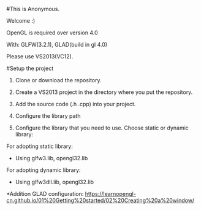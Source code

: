 #This is Anonymous. 

Welcome :)

OpenGL is required over version 4.0

With: GLFW(3.2.1), GLAD(build in gl 4.0)

Please use VS2013(VC12).

#Setup the project

1. Clone or download the repository.

2. Create a VS2013 project in the directory where you put the repository.

3. Add the source code (.h .cpp) into your project.

4. Configure the library path

5. Configure the library that you need to use. Choose static or dynamic library:

For adopting static library:
- Using glfw3.lib, opengl32.lib

For adopting dynamic library:
- Using glfw3dll.lib, opengl32.lib

*Addition
GLAD configuration: https://learnopengl-cn.github.io/01%20Getting%20started/02%20Creating%20a%20window/

